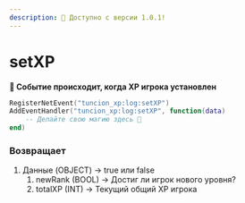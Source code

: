 ```yaml
---
description: 🔧 Доступно с версии 1.0.1!
---
```


# setXP

**📢 Событие происходит, когда XP игрока установлен**

```lua
RegisterNetEvent("tuncion_xp:log:setXP")
AddEventHandler("tuncion_xp:log:setXP", function(data)
    -- Делайте свою магию здесь 💫
end)
```

### Возвращает

1. Данные <span className="color-blue">(OBJECT)</span> <span className="color-orange">-> true или false</span>
   1. newRank <span className="color-blue">(BOOL)</span> <span className="color-orange">-> Достиг ли игрок нового уровня?</span>
   2. totalXP <span className="color-blue">(INT)</span> <span className="color-orange">-> Текущий общий XP игрока</span>